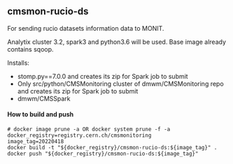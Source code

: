 ## cmsmon-rucio-ds

For sending rucio datasets information data to MONIT.

Analytix cluster 3.2, spark3 and python3.6 will be used. Base image already contains sqoop.

Installs:

- stomp.py==7.0.0 and creates its zip for Spark job to submit
- Only src/python/CMSMonitoring cluster of dmwm/CMSMonitoring repo and creates its zip for Spark job to submit
- dmwm/CMSSpark

#### How to build and push

```shell
# docker image prune -a OR docker system prune -f -a
docker_registry=registry.cern.ch/cmsmonitoring
image_tag=20220418
docker build -t "${docker_registry}/cmsmon-rucio-ds:${image_tag}" .
docker push "${docker_registry}/cmsmon-rucio-ds:${image_tag}"
```
